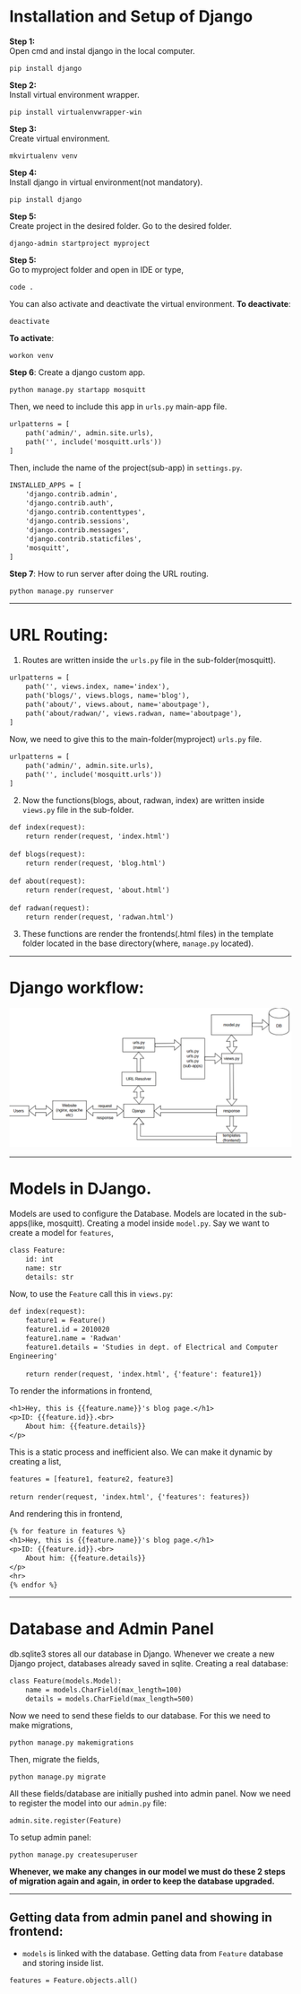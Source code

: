 # Installation and Setup of Django
__Step 1:__ <br>
Open cmd and instal django in the local computer.
```
pip install django
```
__Step 2:__ <br>
Install virtual environment wrapper.
```
pip install virtualenvwrapper-win
```
__Step 3:__ <br>
Create virtual environment.
```
mkvirtualenv venv
```
__Step 4:__ <br>
Install django in virtual environment(not mandatory).
```
pip install django
```
__Step 5:__ <br>
Create project in the desired folder. Go to the desired folder.
```
django-admin startproject myproject
```
__Step 5:__ <br>
Go to myproject folder and open in IDE or type,
```
code .
```
You can also activate and deactivate the virtual environment.
__To deactivate__:
```
deactivate
```
__To activate__:
```
workon venv
```
__Step 6__:
Create a django custom app.
```
python manage.py startapp mosquitt
```
Then, we need to include this app in `urls.py` main-app file.
```
urlpatterns = [
    path('admin/', admin.site.urls),
    path('', include('mosquitt.urls'))
]
```
Then, include the name of the project(sub-app) in `settings.py`.
```
INSTALLED_APPS = [
    'django.contrib.admin',
    'django.contrib.auth',
    'django.contrib.contenttypes',
    'django.contrib.sessions',
    'django.contrib.messages',
    'django.contrib.staticfiles',
    'mosquitt',
]
```

__Step 7__:
How to run server after doing the URL routing.
```
python manage.py runserver
```
---
# URL Routing:
1. Routes are written inside the `urls.py` file in the sub-folder(mosquitt).
```
urlpatterns = [
    path('', views.index, name='index'),
    path('blogs/', views.blogs, name='blog'),
    path('about/', views.about, name='aboutpage'),
    path('about/radwan/', views.radwan, name='aboutpage'),
]
```
Now, we need to give this to the main-folder(myproject) `urls.py` file.
```
urlpatterns = [
    path('admin/', admin.site.urls),
    path('', include('mosquitt.urls'))
]
```
2. Now the functions(blogs, about, radwan, index) are written inside `views.py` file in the sub-folder.
```
def index(request):
    return render(request, 'index.html')

def blogs(request):
    return render(request, 'blog.html')

def about(request):
    return render(request, 'about.html')

def radwan(request):
    return render(request, 'radwan.html')
```
3. These functions are render the frontends(.html files) in the template folder located in the base directory(where, `manage.py` located).
<hr>

# Django workflow:

<img src='./static/images/django_workflow.png'>
<hr>

# Models in DJango.
Models are used to configure the Database. Models are located in the sub-apps(like, mosquitt). Creating a model inside `model.py`. Say we want to create a model for `features`,
```
class Feature:
    id: int
    name: str
    details: str
```
Now, to use the `Feature` call this in `views.py`:
```
def index(request):
    feature1 = Feature()
    feature1.id = 2010020
    feature1.name = 'Radwan'
    feature1.details = 'Studies in dept. of Electrical and Computer Engineering'

    return render(request, 'index.html', {'feature': feature1})
```
To render the informations in frontend,
```
<h1>Hey, this is {{feature.name}}'s blog page.</h1>
<p>ID: {{feature.id}}.<br>
    About him: {{feature.details}}
</p>
```
This is a static process and inefficient also. We can make it dynamic by creating a list,
```
features = [feature1, feature2, feature3]

return render(request, 'index.html', {'features': features})
```
And rendering this in frontend,
```
{% for feature in features %}
<h1>Hey, this is {{feature.name}}'s blog page.</h1>
<p>ID: {{feature.id}}.<br>
    About him: {{feature.details}}
</p>
<hr>
{% endfor %}
```
<hr>

# Database and Admin Panel
db.sqlite3 stores all our database in Django. Whenever we create a new Django project, databases already saved in sqlite. Creating a real database:
```
class Feature(models.Model):
    name = models.CharField(max_length=100)
    details = models.CharField(max_length=500)
```
Now we need to send these fields to our database. For this we need to make migrations,
```
python manage.py makemigrations
```
Then, migrate the fields,
```
python manage.py migrate
```
All these fields/database are initially pushed into admin panel. Now we need to register the model into our `admin.py` file:
```
admin.site.register(Feature)
```
To setup admin panel:
```
python manage.py createsuperuser
```
__Whenever, we make any changes in our model we must do these 2 steps of migration again and again, in order to keep the database upgraded.__
<hr>

## Getting data from admin panel and showing in frontend:
- `models` is linked with the database. Getting data from `Feature` database and storing inside list.
```
features = Feature.objects.all()
```
